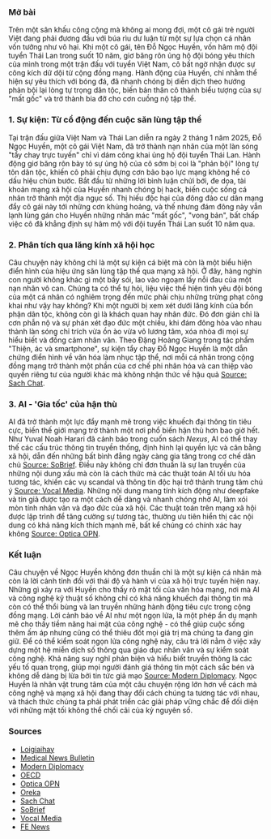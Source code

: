 ### Mở bài

Trên một sân khấu công cộng mà không ai mong đợi, một cô gái trẻ người Việt đang phải đương đầu với búa rìu dư luận từ một sự lựa chọn cá nhân vốn tưởng như vô hại. Khi một cô gái, tên Đỗ Ngọc Huyền, vốn hâm mộ đội tuyển Thái Lan trong suốt 10 năm, giơ băng rôn ủng hộ đội bóng yêu thích của mình trong một trận đấu với tuyển Việt Nam, cô bất ngờ nhận được sự công kích dữ dội từ cộng đồng mạng. Hành động của Huyền, chỉ nhằm thể hiện sự yêu thích với bóng đá, đã nhanh chóng bị diễn dịch theo hướng phản bội lại lòng tự trọng dân tộc, biến bản thân cô thành biểu tượng của sự "mất gốc" và trở thành bia đỡ cho cơn cuồng nộ tập thể.

### 1. Sự kiện: Từ cổ động đến cuộc săn lùng tập thể

Tại trận đấu giữa Việt Nam và Thái Lan diễn ra ngày 2 tháng 1 năm 2025, Đỗ Ngọc Huyền, một cô gái Việt Nam, đã trở thành nạn nhân của một làn sóng "tẩy chay trực tuyến" chỉ vì dám công khai ủng hộ đội tuyển Thái Lan. Hành động giơ băng rôn bày tỏ sự ủng hộ của cô sớm bị coi là "phản bội" lòng tự tôn dân tộc, khiến cô phải chịu đựng cơn bão bạo lực mạng không hề có dấu hiệu chùn bước. Bắt đầu từ những lời bình luận chửi bới, đe dọa, tài khoản mạng xã hội của Huyền nhanh chóng bị hack, biến cuộc sống cá nhân trở thành một địa ngục số. Thị hiếu độc hại của đông đảo cư dân mạng đẩy cô gái này tới những cơn khủng hoảng, và thế nhưng đám đông này vẫn lạnh lùng gán cho Huyền những nhãn mác "mất gốc", "vong bản", bất chấp việc cô đã khẳng định sự hâm mộ với đội tuyển Thái Lan suốt 10 năm qua.

### 2. Phân tích qua lăng kính xã hội học

Câu chuyện này không chỉ là một sự kiện cá biệt mà còn là một biểu hiện điển hình của hiệu ứng săn lùng tập thể qua mạng xã hội. Ở đây, hàng nghìn con người không khác gì một bầy sói, lao vào ngoạm lấy nỗi đau của một nạn nhân vô can. Chúng ta có thể tự hỏi, liệu việc thể hiện tình yêu đội bóng của một cá nhân có nghiêm trọng đến mức phải chịu những trừng phạt công khai như vậy hay không? Khi một người bị xem xét dưới lăng kính của bổn phận dân tộc, không còn gì là khách quan hay nhân đức. Đó đơn giản chỉ là cơn phẫn nộ và sự phán xét đạo đức một chiều, khi đám đông hòa vào nhau thành làn sóng chỉ trích vừa ồn ào vừa vô lương tâm, xóa nhòa đi mọi sự hiểu biết và đồng cảm nhân văn. Theo Đặng Hoàng Giang trong tác phẩm "Thiện, ác và smartphone", sự kiện tẩy chay Đỗ Ngọc Huyền là một dẫn chứng điển hình về văn hóa làm nhục tập thể, nơi mỗi cá nhân trong cộng đồng mạng trở thành một phần của cơ chế phi nhân hóa và can thiệp vào quyền riêng tư của người khác mà không nhận thức về hậu quả [Source: Sach Chat](https://www.sach.chat/authors/dang%20hoang%20giang).

### 3. AI - 'Gia tốc' của hận thù

AI đã trở thành một lực đẩy mạnh mẽ trong việc khuếch đại thông tin tiêu cực, biến thế giới mạng trở thành một nơi phổ biến hận thù hơn bao giờ hết. Như Yuval Noah Harari đã cảnh báo trong cuốn sách *Nexus*, AI có thể thay thế các cấu trúc thông tin truyền thống, định hình lại quyền lực và cân bằng xã hội, dẫn đến những bất bình đẳng ngày càng gia tăng trong cơ chế dân chủ [Source: SoBrief](https://sobrief.com/books/nexus-2). Điều này không chỉ đơn thuần là sự lan truyền của những nội dung xấu mà còn là cách thức mà các thuật toán AI tối ưu hóa tương tác, khiến các vụ scandal và thông tin độc hại trở thành trung tâm chú ý [Source: Vocal Media](https://vocal.media/psyche/how-social-media-controls-your-thoughts-without-you-realizing-it). Những nội dung mang tính kích động như deepfake và tin giả được tạo ra một cách dễ dàng và nhanh chóng nhờ AI, làm xói mòn tính nhân văn và đạo đức của xã hội. Các thuật toán trên mạng xã hội được lập trình để tăng cường sự tương tác, thường ưu tiên hiển thị các nội dung có khả năng kích thích mạnh mẽ, bất kể chúng có chính xác hay không [Source: Optica OPN](https://www.optica-opn.org/home/articles/volume_36/february_2025/features/generating_and_detecting_deepfakes_a_21st-century_arms_race/).

### Kết luận

Câu chuyện về Ngọc Huyền không đơn thuần chỉ là một sự kiện cá nhân mà còn là lời cảnh tỉnh đối với thái độ và hành vi của xã hội trực tuyến hiện nay. Những gì xảy ra với Huyền cho thấy rõ mặt tối của văn hóa mạng, nơi mà AI và công nghệ kỹ thuật số không chỉ có khả năng khuếch đại thông tin mà còn có thể thổi bùng và lan truyền những hành động tiêu cực trong cộng đồng mạng. Lời cảnh báo về AI như một ngọn lửa, là một phép ẩn dụ mạnh mẽ cho thấy tiềm năng hai mặt của công nghệ - có thể giúp cuộc sống thêm ấm áp nhưng cũng có thể thiêu đốt mọi giá trị mà chúng ta đang gìn giữ. Để có thể kiểm soát ngọn lửa công nghệ này, câu trả lời nằm ở việc xây dựng một hệ miễn dịch số thông qua giáo dục nhân văn và sự kiểm soát công nghệ. Khả năng suy nghĩ phản biện và hiểu biết truyền thông là các yếu tố quan trọng, giúp mọi người đánh giá thông tin một cách sắc bén và không dễ dàng bị lừa bởi tin tức giả mạo [Source: Modern Diplomacy](https://moderndiplomacy.eu/2025/02/09/the-science-of-disinformation-cognitive-vulnerabilities-and-digital-manipulation). Ngọc Huyền là nhân vật trung tâm của một câu chuyện rộng lớn hơn về cách mà công nghệ và mạng xã hội đang thay đổi cách chúng ta tương tác với nhau, và thách thức chúng ta phải phát triển các giải pháp vững chắc để đối diện với những mặt tối không thể chối cãi của kỷ nguyên số.

### Sources

- [Loigiaihay](https://loigiaihay.com/bai-tap-109714.html)
- [Medical News Bulletin](https://medicalnewsbulletin.com/integrating-digital-health-in-medical-education-for-future-healthcare-training/)
- [Modern Diplomacy](https://moderndiplomacy.eu/2025/02/09/the-science-of-disinformation-cognitive-vulnerabilities-and-digital-manipulation)
- [OECD](https://www.oecd.org/content/dam/oecd/en/publications/reports/2025/01/trends-shaping-education-2025_3069cbd2/ee6587fd-en.pdf)
- [Optica OPN](https://www.optica-opn.org/home/articles/volume_36/february_2025/features/generating_and_detecting_deepfakes_a_21st-century_arms_race/)
- [Oreka](https://www.oreka.vn/mua-ban-sach-kien-thuc-tong-hop/thien--ac-va-smartphone---dang-hoang-giang-detail/380835)
- [Sach Chat](https://www.sach.chat/authors/dang%20hoang%20giang)
- [SoBrief](https://sobrief.com/books/nexus-2)
- [Vocal Media](https://vocal.media/psyche/how-social-media-controls-your-thoughts-without-you-realizing-it)
- [FE News](https://www.fenews.co.uk/exclusive/safeguarding-and-tackling-extremism-in-an-uncertain-world/)